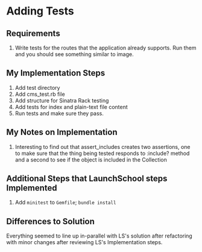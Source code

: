 # Adding Tests

## Requirements

1. Write tests for the routes that the application already supports. Run them and you should see something similar to image.

## My Implementation Steps

1. Add test directory
2. Add cms_test.rb file
3. Add structure for Sinatra Rack testing
4. Add tests for index and plain-text file content
5. Run tests and make sure they pass.

## My Notes on Implementation

1. Interesting to find out that assert_includes creates two assertions, one to make sure that the thing being tested responds to :include? method and a second to see if the object is included in the Collection

## Additional Steps that LaunchSchool steps Implemented

1. Add `minitest` to `Gemfile`; `bundle install`

## Differences to Solution

Everything seemed to line up in-parallel with LS's solution after refactoring with minor changes after reviewing LS's Implementation steps.